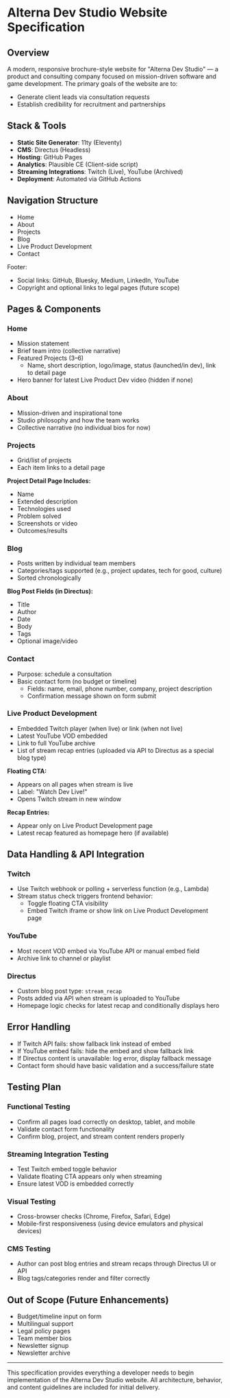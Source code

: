 # Alterna Dev Studio Website Specification

## Overview
A modern, responsive brochure-style website for "Alterna Dev Studio" — a product and consulting company focused on mission-driven software and game development. The primary goals of the website are to:
- Generate client leads via consultation requests
- Establish credibility for recruitment and partnerships

## Stack & Tools
- **Static Site Generator**: 11ty (Eleventy)
- **CMS**: Directus (Headless)
- **Hosting**: GitHub Pages
- **Analytics**: Plausible CE (Client-side script)
- **Streaming Integrations**: Twitch (Live), YouTube (Archived)
- **Deployment**: Automated via GitHub Actions

## Navigation Structure
- Home
- About
- Projects
- Blog
- Live Product Development
- Contact

Footer:
- Social links: GitHub, Bluesky, Medium, LinkedIn, YouTube
- Copyright and optional links to legal pages (future scope)

## Pages & Components

### Home
- Mission statement
- Brief team intro (collective narrative)
- Featured Projects (3–6)
  - Name, short description, logo/image, status (launched/in dev), link to detail page
- Hero banner for latest Live Product Dev video (hidden if none)

### About
- Mission-driven and inspirational tone
- Studio philosophy and how the team works
- Collective narrative (no individual bios for now)

### Projects
- Grid/list of projects
- Each item links to a detail page

**Project Detail Page Includes:**
- Name
- Extended description
- Technologies used
- Problem solved
- Screenshots or video
- Outcomes/results

### Blog
- Posts written by individual team members
- Categories/tags supported (e.g., project updates, tech for good, culture)
- Sorted chronologically

**Blog Post Fields (in Directus):**
- Title
- Author
- Date
- Body
- Tags
- Optional image/video

### Contact
- Purpose: schedule a consultation
- Basic contact form (no budget or timeline)
  - Fields: name, email, phone number, company, project description
  - Confirmation message shown on form submit

### Live Product Development
- Embedded Twitch player (when live) or link (when not live)
- Latest YouTube VOD embedded
- Link to full YouTube archive
- List of stream recap entries (uploaded via API to Directus as a special blog type)

**Floating CTA:**
- Appears on all pages when stream is live
- Label: "Watch Dev Live!"
- Opens Twitch stream in new window

**Recap Entries:**
- Appear only on Live Product Development page
- Latest recap featured as homepage hero (if available)

## Data Handling & API Integration

### Twitch
- Use Twitch webhook or polling + serverless function (e.g., Lambda)
- Stream status check triggers frontend behavior:
  - Toggle floating CTA visibility
  - Embed Twitch iframe or show link on Live Product Development page

### YouTube
- Most recent VOD embed via YouTube API or manual embed field
- Archive link to channel or playlist

### Directus
- Custom blog post type: `stream_recap`
- Posts added via API when stream is uploaded to YouTube
- Homepage logic checks for latest recap and conditionally displays hero

## Error Handling
- If Twitch API fails: show fallback link instead of embed
- If YouTube embed fails: hide the embed and show fallback link
- If Directus content is unavailable: log error, display fallback message
- Contact form should have basic validation and a success/failure state

## Testing Plan

### Functional Testing
- Confirm all pages load correctly on desktop, tablet, and mobile
- Validate contact form functionality
- Confirm blog, project, and stream content renders properly

### Streaming Integration Testing
- Test Twitch embed toggle behavior
- Validate floating CTA appears only when streaming
- Ensure latest VOD is embedded correctly

### Visual Testing
- Cross-browser checks (Chrome, Firefox, Safari, Edge)
- Mobile-first responsiveness (using device emulators and physical devices)

### CMS Testing
- Author can post blog entries and stream recaps through Directus UI or API
- Blog tags/categories render and filter correctly

## Out of Scope (Future Enhancements)
- Budget/timeline input on form
- Multilingual support
- Legal policy pages
- Team member bios
- Newsletter signup
- Newsletter archive

---
This specification provides everything a developer needs to begin implementation of the Alterna Dev Studio website. All architecture, behavior, and content guidelines are included for initial delivery.

